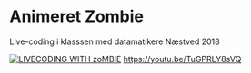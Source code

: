 # Animeret Zombie
Live-coding i klasssen med datamatikere Næstved 2018

[![LIVECODING WITH zoMBIE](https://img.youtube.com/vi/TuGPRLY8sVQ/0.jpg)](https://www.youtube.com/watch?v=TuGPRLY8sVQ)
https://youtu.be/TuGPRLY8sVQ
